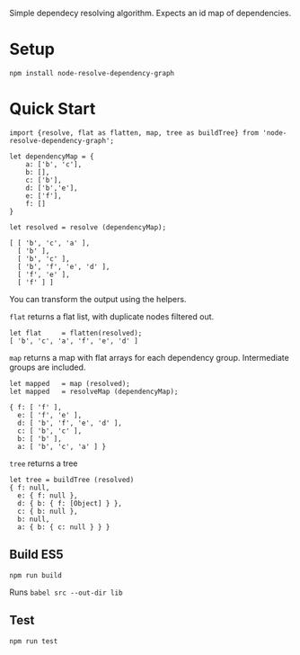 Simple dependecy resolving algorithm. Expects an id map of dependencies.

# Setup
`npm install node-resolve-dependency-graph`

# Quick Start 

    import {resolve, flat as flatten, map, tree as buildTree} from 'node-resolve-dependency-graph';

    let dependencyMap = {
        a: ['b', 'c'], 
        b: [], 
        c: ['b'], 
        d: ['b','e'], 
        e: ['f'], 
        f: []
    }

    let resolved = resolve (dependencyMap); 

    [ [ 'b', 'c', 'a' ],        
      [ 'b' ],
      [ 'b', 'c' ],
      [ 'b', 'f', 'e', 'd' ],
      [ 'f', 'e' ],
      [ 'f' ] ]

You can transform the output using the helpers.

`flat` returns a flat list, with duplicate nodes filtered out.  

    let flat     = flatten(resolved);
    [ 'b', 'c', 'a', 'f', 'e', 'd' ]

`map` returns a map with flat arrays for each dependency group. Intermediate groups are included.  

    let mapped   = map (resolved);
    let mapped   = resolveMap (dependencyMap);

    { f: [ 'f' ],
      e: [ 'f', 'e' ],
      d: [ 'b', 'f', 'e', 'd' ],
      c: [ 'b', 'c' ],
      b: [ 'b' ],
      a: [ 'b', 'c', 'a' ] }

`tree` returns a tree

    let tree = buildTree (resolved)
    { f: null,
      e: { f: null },
      d: { b: { f: [Object] } },
      c: { b: null },
      b: null,
      a: { b: { c: null } } }


## Build  ES5
`npm run build`
 
 Runs `babel src --out-dir lib`

## Test
`npm run test`